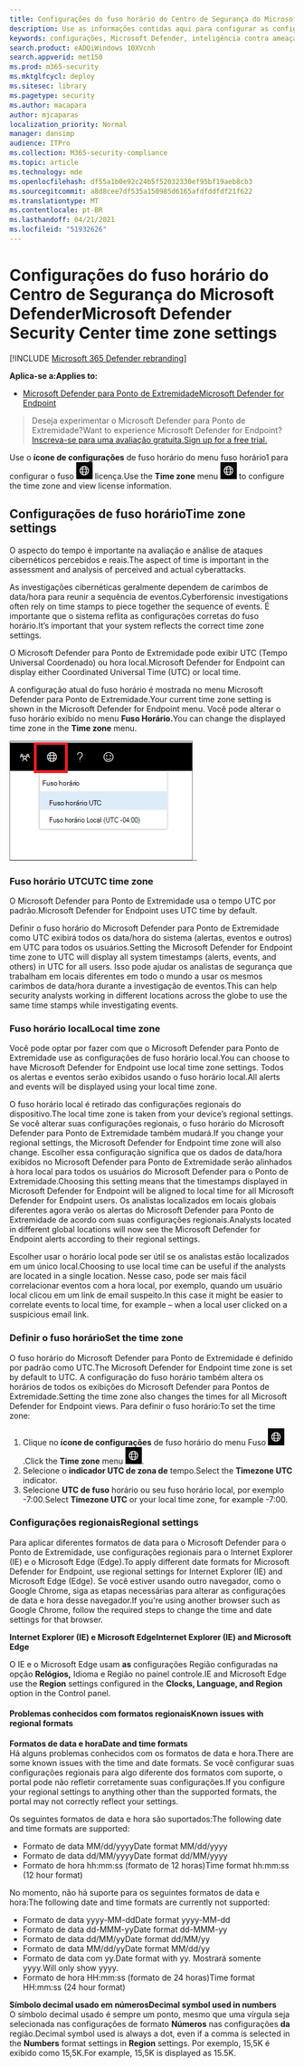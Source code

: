 ```yaml
---
title: Configurações do fuso horário do Centro de Segurança do Microsoft Defender
description: Use as informações contidas aqui para configurar as configurações do fuso horário do Centro de Segurança do Microsoft Defender e exibir informações de licença.
keywords: configurações, Microsoft Defender, inteligência contra ameaças de segurança cibernética, Microsoft Defender para Ponto de Extremidade, fuso horário, utc, hora local, licença
search.product: eADQiWindows 10XVcnh
search.appverid: met150
ms.prod: m365-security
ms.mktglfcycl: deploy
ms.sitesec: library
ms.pagetype: security
ms.author: macapara
author: mjcaparas
localization_priority: Normal
manager: dansimp
audience: ITPro
ms.collection: M365-security-compliance
ms.topic: article
ms.technology: mde
ms.openlocfilehash: df55a1b0e92c24b5f52032330ef95bf19aeb8cb3
ms.sourcegitcommit: a8d8cee7df535a150985d6165afdfddfdf21f622
ms.translationtype: MT
ms.contentlocale: pt-BR
ms.lasthandoff: 04/21/2021
ms.locfileid: "51932626"
---
```

# <a name="microsoft-defender-security-center-time-zone-settings"></a><span data-ttu-id="0bcfc-104">Configurações do fuso horário do Centro de Segurança do Microsoft Defender</span><span class="sxs-lookup"><span data-stu-id="0bcfc-104">Microsoft Defender Security Center time zone settings</span></span>

[!INCLUDE [Microsoft 365 Defender rebranding](../../includes/microsoft-defender.md)]

<span data-ttu-id="0bcfc-105">**Aplica-se a:**</span><span class="sxs-lookup"><span data-stu-id="0bcfc-105">**Applies to:**</span></span>
- [<span data-ttu-id="0bcfc-106">Microsoft Defender para Ponto de Extremidade</span><span class="sxs-lookup"><span data-stu-id="0bcfc-106">Microsoft Defender for Endpoint</span></span>](https://go.microsoft.com/fwlink/p/?linkid=2154037)


><span data-ttu-id="0bcfc-107">Deseja experimentar o Microsoft Defender para Ponto de Extremidade?</span><span class="sxs-lookup"><span data-stu-id="0bcfc-107">Want to experience Microsoft Defender for Endpoint?</span></span> [<span data-ttu-id="0bcfc-108">Inscreva-se para uma avaliação gratuita.</span><span class="sxs-lookup"><span data-stu-id="0bcfc-108">Sign up for a free trial.</span></span>](https://www.microsoft.com/microsoft-365/windows/microsoft-defender-atp?ocid=docs-wdatp-settings-abovefoldlink)

<span data-ttu-id="0bcfc-109">Use o **ícone de configurações** de fuso horário do menu fuso horário1 para configurar o fuso ![ horário e exibir informações de ](images/atp-time-zone.png) licença.</span><span class="sxs-lookup"><span data-stu-id="0bcfc-109">Use the **Time zone** menu ![Time zone settings icon1](images/atp-time-zone.png) to configure the time zone and view license information.</span></span>

## <a name="time-zone-settings"></a><span data-ttu-id="0bcfc-110">Configurações de fuso horário</span><span class="sxs-lookup"><span data-stu-id="0bcfc-110">Time zone settings</span></span>
<span data-ttu-id="0bcfc-111">O aspecto do tempo é importante na avaliação e análise de ataques cibernéticos percebidos e reais.</span><span class="sxs-lookup"><span data-stu-id="0bcfc-111">The aspect of time is important in the assessment and analysis of perceived and actual cyberattacks.</span></span>

<span data-ttu-id="0bcfc-112">As investigações cibernéticas geralmente dependem de carimbos de data/hora para reunir a sequência de eventos.</span><span class="sxs-lookup"><span data-stu-id="0bcfc-112">Cyberforensic investigations often rely on time stamps to piece together the sequence of events.</span></span> <span data-ttu-id="0bcfc-113">É importante que o sistema reflita as configurações corretas do fuso horário.</span><span class="sxs-lookup"><span data-stu-id="0bcfc-113">It’s important that your system reflects the correct time zone settings.</span></span>

<span data-ttu-id="0bcfc-114">O Microsoft Defender para Ponto de Extremidade pode exibir UTC (Tempo Universal Coordenado) ou hora local.</span><span class="sxs-lookup"><span data-stu-id="0bcfc-114">Microsoft Defender for Endpoint can display either Coordinated Universal Time (UTC) or local time.</span></span>

<span data-ttu-id="0bcfc-115">A configuração atual do fuso horário é mostrada no menu Microsoft Defender para Ponto de Extremidade.</span><span class="sxs-lookup"><span data-stu-id="0bcfc-115">Your current time zone setting is shown in the Microsoft Defender for Endpoint menu.</span></span> <span data-ttu-id="0bcfc-116">Você pode alterar o fuso horário exibido no menu **Fuso Horário.**</span><span class="sxs-lookup"><span data-stu-id="0bcfc-116">You can change the displayed time zone in the **Time zone** menu.</span></span>

![Ícone de configurações de fuso horário2](images/atp-time-zone-menu.png)<span data-ttu-id="0bcfc-118">.</span><span class="sxs-lookup"><span data-stu-id="0bcfc-118">.</span></span>

### <a name="utc-time-zone"></a><span data-ttu-id="0bcfc-119">Fuso horário UTC</span><span class="sxs-lookup"><span data-stu-id="0bcfc-119">UTC time zone</span></span>
<span data-ttu-id="0bcfc-120">O Microsoft Defender para Ponto de Extremidade usa o tempo UTC por padrão.</span><span class="sxs-lookup"><span data-stu-id="0bcfc-120">Microsoft Defender for Endpoint uses UTC time by default.</span></span>

<span data-ttu-id="0bcfc-121">Definir o fuso horário do Microsoft Defender para Ponto de Extremidade como UTC exibirá todos os data/hora do sistema (alertas, eventos e outros) em UTC para todos os usuários.</span><span class="sxs-lookup"><span data-stu-id="0bcfc-121">Setting the Microsoft Defender for Endpoint time zone to UTC will display all system timestamps (alerts, events, and others) in UTC for all users.</span></span> <span data-ttu-id="0bcfc-122">Isso pode ajudar os analistas de segurança que trabalham em locais diferentes em todo o mundo a usar os mesmos carimbos de data/hora durante a investigação de eventos.</span><span class="sxs-lookup"><span data-stu-id="0bcfc-122">This can help security analysts working in different locations across the globe to use the same time stamps while investigating events.</span></span>

### <a name="local-time-zone"></a><span data-ttu-id="0bcfc-123">Fuso horário local</span><span class="sxs-lookup"><span data-stu-id="0bcfc-123">Local time zone</span></span>
<span data-ttu-id="0bcfc-124">Você pode optar por fazer com que o Microsoft Defender para Ponto de Extremidade use as configurações de fuso horário local.</span><span class="sxs-lookup"><span data-stu-id="0bcfc-124">You can choose to have Microsoft Defender for Endpoint use local time zone settings.</span></span> <span data-ttu-id="0bcfc-125">Todos os alertas e eventos serão exibidos usando o fuso horário local.</span><span class="sxs-lookup"><span data-stu-id="0bcfc-125">All alerts and events will be displayed using your local time zone.</span></span>

<span data-ttu-id="0bcfc-126">O fuso horário local é retirado das configurações regionais do dispositivo.</span><span class="sxs-lookup"><span data-stu-id="0bcfc-126">The local time zone is taken from your device’s regional settings.</span></span> <span data-ttu-id="0bcfc-127">Se você alterar suas configurações regionais, o fuso horário do Microsoft Defender para Ponto de Extremidade também mudará.</span><span class="sxs-lookup"><span data-stu-id="0bcfc-127">If you change your regional settings, the Microsoft Defender for Endpoint time zone will also change.</span></span> <span data-ttu-id="0bcfc-128">Escolher essa configuração significa que os dados de data/hora exibidos no Microsoft Defender para Ponto de Extremidade serão alinhados à hora local para todos os usuários do Microsoft Defender para o Ponto de Extremidade.</span><span class="sxs-lookup"><span data-stu-id="0bcfc-128">Choosing this setting means that the timestamps displayed in Microsoft Defender for Endpoint will be aligned to local time for all Microsoft Defender for Endpoint users.</span></span> <span data-ttu-id="0bcfc-129">Os analistas localizados em locais globais diferentes agora verão os alertas do Microsoft Defender para Ponto de Extremidade de acordo com suas configurações regionais.</span><span class="sxs-lookup"><span data-stu-id="0bcfc-129">Analysts located in different global locations will now see the Microsoft Defender for Endpoint alerts according to their regional settings.</span></span>

<span data-ttu-id="0bcfc-130">Escolher usar o horário local pode ser útil se os analistas estão localizados em um único local.</span><span class="sxs-lookup"><span data-stu-id="0bcfc-130">Choosing to use local time can be useful if the analysts are located in a single location.</span></span> <span data-ttu-id="0bcfc-131">Nesse caso, pode ser mais fácil correlacionar eventos com a hora local, por exemplo, quando um usuário local clicou em um link de email suspeito.</span><span class="sxs-lookup"><span data-stu-id="0bcfc-131">In this case it might be easier to correlate events to local time, for example – when a local user clicked on a suspicious email link.</span></span>

### <a name="set-the-time-zone"></a><span data-ttu-id="0bcfc-132">Definir o fuso horário</span><span class="sxs-lookup"><span data-stu-id="0bcfc-132">Set the time zone</span></span>
<span data-ttu-id="0bcfc-133">O fuso horário do Microsoft Defender para Ponto de Extremidade é definido por padrão como UTC.</span><span class="sxs-lookup"><span data-stu-id="0bcfc-133">The Microsoft Defender for Endpoint time zone is set by default to UTC.</span></span>
<span data-ttu-id="0bcfc-134">A configuração do fuso horário também altera os horários de todos os exibições do Microsoft Defender para Pontos de Extremidade.</span><span class="sxs-lookup"><span data-stu-id="0bcfc-134">Setting the time zone also changes the times for all Microsoft Defender for Endpoint views.</span></span>
<span data-ttu-id="0bcfc-135">Para definir o fuso horário:</span><span class="sxs-lookup"><span data-stu-id="0bcfc-135">To set the time zone:</span></span>

1. <span data-ttu-id="0bcfc-136">Clique no **ícone de configurações** de fuso horário do menu Fuso ![ Horário3 ](images/atp-time-zone.png) .</span><span class="sxs-lookup"><span data-stu-id="0bcfc-136">Click the **Time zone** menu ![Time zone settings icon3](images/atp-time-zone.png).</span></span>
2. <span data-ttu-id="0bcfc-137">Selecione o **indicador UTC de zona de** tempo.</span><span class="sxs-lookup"><span data-stu-id="0bcfc-137">Select the **Timezone UTC** indicator.</span></span>
3. <span data-ttu-id="0bcfc-138">Selecione **UTC de fuso** horário ou seu fuso horário local, por exemplo -7:00.</span><span class="sxs-lookup"><span data-stu-id="0bcfc-138">Select **Timezone UTC** or your local time zone, for example -7:00.</span></span>

### <a name="regional-settings"></a><span data-ttu-id="0bcfc-139">Configurações regionais</span><span class="sxs-lookup"><span data-stu-id="0bcfc-139">Regional settings</span></span>
<span data-ttu-id="0bcfc-140">Para aplicar diferentes formatos de data para o Microsoft Defender para o Ponto de Extremidade, use configurações regionais para o Internet Explorer (IE) e o Microsoft Edge (Edge).</span><span class="sxs-lookup"><span data-stu-id="0bcfc-140">To apply different date formats for Microsoft Defender for Endpoint, use regional settings for Internet Explorer (IE) and Microsoft Edge (Edge).</span></span> <span data-ttu-id="0bcfc-141">Se você estiver usando outro navegador, como o Google Chrome, siga as etapas necessárias para alterar as configurações de data e hora desse navegador.</span><span class="sxs-lookup"><span data-stu-id="0bcfc-141">If you're using another browser such as Google Chrome, follow the required steps to change the time and date settings for that browser.</span></span> 


<span data-ttu-id="0bcfc-142">**Internet Explorer (IE) e Microsoft Edge**</span><span class="sxs-lookup"><span data-stu-id="0bcfc-142">**Internet Explorer (IE) and Microsoft Edge**</span></span>

<span data-ttu-id="0bcfc-143">O IE e o Microsoft Edge usam **as** configurações Região configuradas na opção **Relógios,** Idioma e Região no painel controle.</span><span class="sxs-lookup"><span data-stu-id="0bcfc-143">IE and Microsoft Edge use the **Region** settings configured in the **Clocks, Language, and Region** option in the Control panel.</span></span> 


#### <a name="known-issues-with-regional-formats"></a><span data-ttu-id="0bcfc-144">Problemas conhecidos com formatos regionais</span><span class="sxs-lookup"><span data-stu-id="0bcfc-144">Known issues with regional formats</span></span>

<span data-ttu-id="0bcfc-145">**Formatos de data e hora**</span><span class="sxs-lookup"><span data-stu-id="0bcfc-145">**Date and time formats**</span></span><br>
<span data-ttu-id="0bcfc-146">Há alguns problemas conhecidos com os formatos de data e hora.</span><span class="sxs-lookup"><span data-stu-id="0bcfc-146">There are some known issues with the time and date formats.</span></span> <span data-ttu-id="0bcfc-147">Se você configurar suas configurações regionais para algo diferente dos formatos com suporte, o portal pode não refletir corretamente suas configurações.</span><span class="sxs-lookup"><span data-stu-id="0bcfc-147">If you configure your regional settings to anything other than the supported formats, the portal may not correctly reflect your settings.</span></span>

<span data-ttu-id="0bcfc-148">Os seguintes formatos de data e hora são suportados:</span><span class="sxs-lookup"><span data-stu-id="0bcfc-148">The following date and time formats are supported:</span></span>
- <span data-ttu-id="0bcfc-149">Formato de data MM/dd/yyyy</span><span class="sxs-lookup"><span data-stu-id="0bcfc-149">Date format MM/dd/yyyy</span></span>
- <span data-ttu-id="0bcfc-150">Formato de data dd/MM/yyyy</span><span class="sxs-lookup"><span data-stu-id="0bcfc-150">Date format dd/MM/yyyy</span></span>
- <span data-ttu-id="0bcfc-151">Formato de hora hh:mm:ss (formato de 12 horas)</span><span class="sxs-lookup"><span data-stu-id="0bcfc-151">Time format hh:mm:ss (12 hour format)</span></span>

<span data-ttu-id="0bcfc-152">No momento, não há suporte para os seguintes formatos de data e hora:</span><span class="sxs-lookup"><span data-stu-id="0bcfc-152">The following date and time formats are currently not supported:</span></span>
- <span data-ttu-id="0bcfc-153">Formato de data yyyy-MM-dd</span><span class="sxs-lookup"><span data-stu-id="0bcfc-153">Date format yyyy-MM-dd</span></span>
- <span data-ttu-id="0bcfc-154">Formato de data dd-MMM-yy</span><span class="sxs-lookup"><span data-stu-id="0bcfc-154">Date format dd-MMM-yy</span></span>
- <span data-ttu-id="0bcfc-155">Formato de data dd/MM/yy</span><span class="sxs-lookup"><span data-stu-id="0bcfc-155">Date format dd/MM/yy</span></span>
- <span data-ttu-id="0bcfc-156">Formato de data MM/dd/yy</span><span class="sxs-lookup"><span data-stu-id="0bcfc-156">Date format MM/dd/yy</span></span>
- <span data-ttu-id="0bcfc-157">Formato de data com yy.</span><span class="sxs-lookup"><span data-stu-id="0bcfc-157">Date format with yy.</span></span> <span data-ttu-id="0bcfc-158">Mostrará somente yyyy.</span><span class="sxs-lookup"><span data-stu-id="0bcfc-158">Will only show yyyy.</span></span>
- <span data-ttu-id="0bcfc-159">Formato de hora HH:mm:ss (formato de 24 horas)</span><span class="sxs-lookup"><span data-stu-id="0bcfc-159">Time format HH:mm:ss (24 hour format)</span></span>

<span data-ttu-id="0bcfc-160">**Símbolo decimal usado em números**</span><span class="sxs-lookup"><span data-stu-id="0bcfc-160">**Decimal symbol used in numbers**</span></span><br>
<span data-ttu-id="0bcfc-161">O símbolo decimal usado é sempre um ponto, mesmo que uma vírgula seja selecionada nas configurações de formato **Números** nas configurações **da** região.</span><span class="sxs-lookup"><span data-stu-id="0bcfc-161">Decimal symbol used is always a dot, even if a comma is selected in  the **Numbers** format settings in **Region** settings.</span></span> <span data-ttu-id="0bcfc-162">Por exemplo, 15,5K é exibido como 15,5K.</span><span class="sxs-lookup"><span data-stu-id="0bcfc-162">For example, 15,5K is displayed as 15.5K.</span></span>


